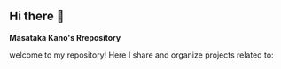 ## Hi there 👋

**Masataka Kano's Rrepository**

welcome to my repository!
Here  I share and organize projects related to:


